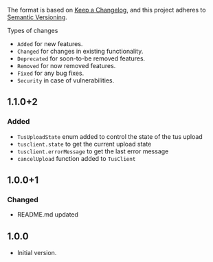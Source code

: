 The format is based on [Keep a Changelog](https://keepachangelog.com/en/1.0.0/),
and this project adheres to [Semantic Versioning](https://semver.org/spec/v2.0.0.html).

Types of changes
- `Added` for new features.
- `Changed` for changes in existing functionality.
- `Deprecated` for soon-to-be removed features.
- `Removed` for now removed features.
- `Fixed` for any bug fixes.
- `Security` in case of vulnerabilities.

## 1.1.0+2
### Added
- `TusUploadState` enum added to control the state of the tus upload
- `tusclient.state` to get the current upload state
- `tusclient.errorMessage` to get the last error message
- `cancelUpload` function added to `TusClient`

## 1.0.0+1
### Changed
- README.md updated

## 1.0.0
- Initial version.
